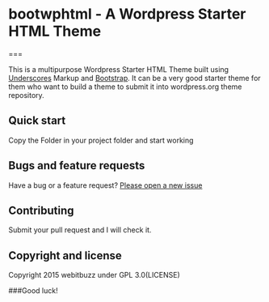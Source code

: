 # bootwphtml - A Wordpress Starter HTML Theme
===

This is a multipurpose Wordpress Starter HTML Theme built using [Underscores](http://underscores.me) Markup and [Bootstrap](http://getbootstrap.com). It can be a very good starter theme for them who want to build a theme to submit it into wordpress.org theme repository.

## Quick start

Copy the Folder in your project folder and start working

## Bugs and feature requests

Have a bug or a feature request? [Please open a new issue](https://github.com/webitbuzz/bootwphtml/issues)

## Contributing

Submit your pull request and I will check it.

## Copyright and license

Copyright 2015 webitbuzz under GPL 3.0(LICENSE)

###Good luck!
